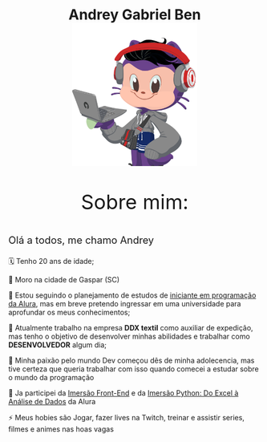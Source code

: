 <center>

# Andrey Gabriel Ben <img loading="lazy" src="octocat-1756247977519.png" width=250><br>

</center>

<p align="center" style="font-size: 40px;"> Sobre mim: </p>

<p style="font-size: 20px;"> Olá a todos, me chamo Andrey </p>


🗓️ Tenho 20 ans de idade;

📌 Moro na cidade de Gaspar (SC)

📒 Estou seguindo o planejamento de estudos de [iniciante em programação da Alura](https://cursos.alura.com.br/formacao-programacao), mas em breve pretendo ingressar em uma universidade para aprofundar os meus conhecimentos;

💭 Atualmente trabalho na empresa **DDX textil** como auxiliar de expedição, mas tenho o objetivo de desenvolver minhas abilidades e trabalhar como **DESENVOLVEDOR** algum dia;

🥰 Minha paixão pelo mundo Dev começou dês de minha adolecencia, mas tive certeza que queria trabalhar com isso quando comecei a estudar sobre o mundo da programação

🤿 Ja participei da [Imersão Front-End](https://cursos.alura.com.br/user/andreygabrielben/immersion/certificate/10604) e da [Imersão Python: Do Excel à Análise de Dados](https://cursos.alura.com.br/user/andreygabrielben/immersion/certificate/19818) da Alura

⚡ Meus hobies são Jogar, fazer lives na Twitch, treinar e assistir series, filmes e animes nas hoas vagas

##
